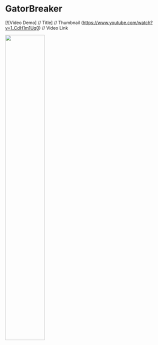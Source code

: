 # GatorBreaker

[![Video Demo]          // Title] // Thumbnail
(https://www.youtube.com/watch?v=1_CdH1m1Uq0)    // Video Link

[<img src="https://i.ytimg.com/vi/Hc79sDi3f0U/maxresdefault.jpg" width="50%">](https://www.youtube.com/watch?v=Hc79sDi3f0U "Now in Android: 55")
